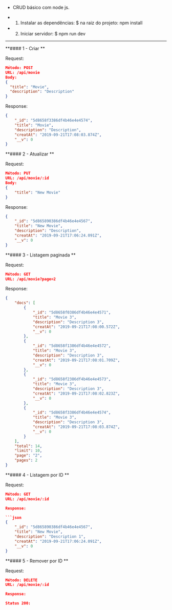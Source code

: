 * CRUD básico com node js.

- 1. Instalar as dependências:
    $ na raiz do projeto: npm install

- 2. Iniciar servidor:
    $ npm run dev

____________________________________________________________________________________________________________


**#### 1 - Criar **

Request:

```json
Método: POST
URL: /api/movie
Body:
{
  "title": "Movie",
  "description": "Description"
}
```

Response:

```json
{
    "_id": "5d8658f3386df4b46e4e4574",
    "title": "Movie",
    "description": "Description",
    "creatAt": "2019-09-21T17:08:03.874Z",
    "__v": 0
}
```

**#### 2 - Atualizar **

Request:

```json
Método: PUT
URL: /api/movie/:id
Body:
{
    "title": "New Movie"
}
```

Response:

```json
{
    "_id": "5d865890386df4b46e4e4567",
    "title": "New Movie",
    "description": "Description",
    "creatAt": "2019-09-21T17:06:24.091Z",
    "__v": 0
}
```

**#### 3 - Listagem paginada **

Request:

```json
Método: GET
URL: /api/movie?page=2
```

Response:

```json
{
    "docs": [
        {
            "_id": "5d8658f0386df4b46e4e4571",
            "title": "Movie 3",
            "description": "Description 3",
            "creatAt": "2019-09-21T17:08:00.572Z",
            "__v": 0
        },
        {
            "_id": "5d8658f1386df4b46e4e4572",
            "title": "Movie 3",
            "description": "Description 3",
            "creatAt": "2019-09-21T17:08:01.709Z",
            "__v": 0
        },
        {
            "_id": "5d8658f2386df4b46e4e4573",
            "title": "Movie 3",
            "description": "Description 3",
            "creatAt": "2019-09-21T17:08:02.823Z",
            "__v": 0
        },
        {
            "_id": "5d8658f3386df4b46e4e4574",
            "title": "Movie 3",
            "description": "Description 3",
            "creatAt": "2019-09-21T17:08:03.874Z",
            "__v": 0
        }
    ],
    "total": 14,
    "limit": 10,
    "page": "2",
    "pages": 2
}
```

**#### 4 - Listagem por ID **

Request:

```json
Método: GET
URL: /api/movie/:id

Response:

```json
{
    "_id": "5d865890386df4b46e4e4567",
    "title": "New Movie",
    "description": "Description 1",
    "creatAt": "2019-09-21T17:06:24.091Z",
    "__v": 0
}
```

**#### 5 - Remover por ID **

Request:

```json
Método: DELETE
URL: /api/movie/:id

Response:

Status 200: